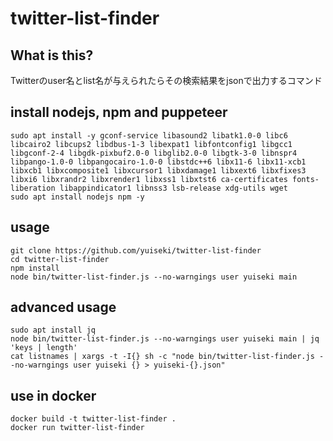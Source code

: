 # twitter-list-finder


## What is this?
Twitterのuser名とlist名が与えられたらその検索結果をjsonで出力するコマンド


## install nodejs, npm and puppeteer
```
sudo apt install -y gconf-service libasound2 libatk1.0-0 libc6 libcairo2 libcups2 libdbus-1-3 libexpat1 libfontconfig1 libgcc1 libgconf-2-4 libgdk-pixbuf2.0-0 libglib2.0-0 libgtk-3-0 libnspr4 libpango-1.0-0 libpangocairo-1.0-0 libstdc++6 libx11-6 libx11-xcb1 libxcb1 libxcomposite1 libxcursor1 libxdamage1 libxext6 libxfixes3 libxi6 libxrandr2 libxrender1 libxss1 libxtst6 ca-certificates fonts-liberation libappindicator1 libnss3 lsb-release xdg-utils wget
sudo apt install nodejs npm -y
```

## usage
```
git clone https://github.com/yuiseki/twitter-list-finder
cd twitter-list-finder
npm install
node bin/twitter-list-finder.js --no-warngings user yuiseki main
```

## advanced usage
```
sudo apt install jq
node bin/twitter-list-finder.js --no-warngings user yuiseki main | jq 'keys | length'
cat listnames | xargs -t -I{} sh -c "node bin/twitter-list-finder.js --no-warngings user yuiseki {} > yuiseki-{}.json"
```

## use in docker
```
docker build -t twitter-list-finder .
docker run twitter-list-finder
```

